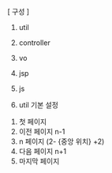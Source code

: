 [ 구성 ]

1. util
2. controller
3. vo
4. jsp
5. js

1. util
기본 설정
1) 첫 페이지
2) 이전 페이지 n-1 
3) n 페이지 (2- {중앙 위치} +2)
4) 다음 페이지 n+1
5) 마지막 페이지